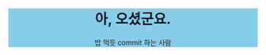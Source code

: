 <div align=center style ="background-color:skyblue">
<h1>아, 오셨군요.</h1>
<span>밥 먹듯 commit 하는 사람</span>
</div>

